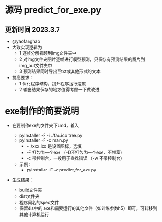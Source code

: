 # 源码 predict_for_exe.py
## 更新时间 2023.3.7 
* @yaofanghao
* 大致实现逻辑为： 
  * 1 逐帧分解视频到img文件夹中
  * 2 对img文件夹图片逐帧进行模型预测，只保存有预测结果的图片到img_out文件夹中 
  * 3 预测结果同时导出至txt或其他形式的文本
* 提高要求：
  * 1 优化程序结构，提升程序运行速度
  * 2 输出结果保存的地方值得考虑一下做改进

# exe制作的简要说明
* 在要制作exe的文件夹下cmd，输入 
  * pyinstaller -F -i ./fac.ico tree.py
  * pyinstaller -F -c main.py 
    * -i./xxx.ico  是设置图标，选填
    * -F 打包为一个exe （-D不打包为一个exe，不推荐）
    * -c 带控制台，一般用于查找错误 （-w 不带控制台）
  * 示例：
    * pyinstaller -F -c predict_for_exe.py

* 生成结果： 
  * build文件夹
  * dist文件夹
  * 程序同名的spec文件
  * 保留dis中的.exe和需要运行的其他文件（如训练参数h5）即可，可转移到其他计算机运行